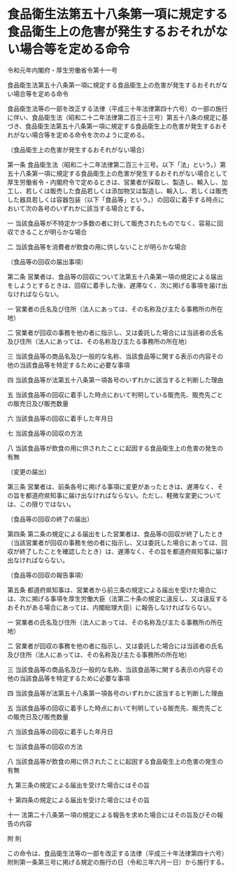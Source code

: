 # 食品衛生法第五十八条第一項に規定する食品衛生上の危害が発生するおそれがない場合等を定める命令

令和元年内閣府・厚生労働省令第十一号

食品衛生法第五十八条第一項に規定する食品衛生上の危害が発生するおそれがない場合等を定める命令

食品衛生法等の一部を改正する法律（平成三十年法律第四十六号）の一部の施行に伴い、食品衛生法（昭和二十二年法律第二百三十三号）第五十八条の規定に基づき、食品衛生法第五十八条第一項に規定する食品衛生上の危害が発生するおそれがない場合等を定める命令を次のように定める。

（食品衛生上の危害が発生するおそれがない場合）

第一条 食品衛生法（昭和二十二年法律第二百三十三号。以下「法」という。）第五十八条第一項に規定する食品衛生上の危害が発生するおそれがない場合として厚生労働省令・内閣府令で定めるときは、営業者が採取し、製造し、輸入し、加工し、若しくは販売した食品若しくは添加物又は製造し、輸入し、若しくは販売した器具若しくは容器包装（以下「食品等」という。）の回収に着手する時点において次の各号のいずれかに該当する場合とする。

一 当該食品等が不特定かつ多数の者に対して販売されたものでなく、容易に回収できることが明らかな場合

二 当該食品等を消費者が飲食の用に供しないことが明らかな場合

（食品等の回収の届出事項）

第二条 営業者は、食品等の回収について法第五十八条第一項の規定による届出をしようとするときは、回収に着手した後、遅滞なく、次に掲げる事項を届け出なければならない。

一 営業者の氏名及び住所（法人にあっては、その名称及び主たる事務所の所在地）

二 営業者が回収の事務を他の者に指示し、又は委託した場合には当該者の氏名及び住所（法人にあっては、その名称及び主たる事務所の所在地）

三 当該食品等の商品名及び一般的な名称、当該食品等に関する表示の内容その他の当該食品等を特定するために必要な事項

四 当該食品等が法第五十八条第一項各号のいずれかに該当すると判断した理由

五 当該食品等の回収に着手した時点において判明している販売先、販売先ごとの販売日及び販売数量

六 当該食品等の回収に着手した年月日

七 当該食品等の回収の方法

八 当該食品等が飲食の用に供されたことに起因する食品衛生上の危害の発生の有無

（変更の届出）

第三条 営業者は、前条各号に掲げる事項に変更があったときは、遅滞なく、その旨を都道府県知事に届け出なければならない。ただし、軽微な変更については、この限りではない。

（食品等の回収の終了の届出）

第四条 第二条の規定による届出をした営業者は、食品等の回収が終了したとき（当該営業者が回収の事務を他の者に指示し、又は委託した場合にあっては、回収が終了したことを確認したとき）は、遅滞なく、その旨を都道府県知事に届け出なければならない。

（食品等の回収の報告事項）

第五条 都道府県知事は、営業者から前三条の規定による届出を受けた場合には、次に掲げる事項を厚生労働大臣（法第二十条の規定に違反し、又は違反するおそれがある場合にあっては、内閣総理大臣）に報告しなければならない。

一 営業者の氏名及び住所（法人にあっては、その名称及び主たる事務所の所在地）

二 営業者が回収の事務を他の者に指示し、又は委託した場合には当該者の氏名及び住所（法人にあっては、その名称及び主たる事務所の所在地）

三 当該食品等の商品名及び一般的な名称、当該食品等に関する表示の内容その他の当該食品等を特定するために必要な事項

四 当該食品等が法第五十八条第一項各号のいずれかに該当すると判断した理由

五 当該食品等の回収に着手した時点において判明している販売先、販売先ごとの販売日及び販売数量

六 当該食品等の回収に着手した年月日

七 当該食品等の回収の方法

八 当該食品等が飲食の用に供されたことに起因する食品衛生上の危害の発生の有無

九 第三条の規定による届出を受けた場合にはその旨

十 第四条の規定による届出を受けた場合にはその旨

十一 法第二十八条第一項の規定による報告を求めた場合にはその旨及びその報告の内容

附 則

この命令は、食品衛生法等の一部を改正する法律（平成三十年法律第四十六号）附則第一条第三号に掲げる規定の施行の日（令和三年六月一日）から施行する。
